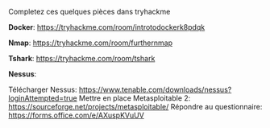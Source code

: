 Completez ces quelques pièces dans tryhackme

**Docker**:
https://tryhackme.com/room/introtodockerk8pdqk

**Nmap**:
https://tryhackme.com/room/furthernmap

**Tshark**:
https://tryhackme.com/room/tshark

**Nessus**:

Télécharger Nessus: https://www.tenable.com/downloads/nessus?loginAttempted=true
Mettre en place Metasploitable 2: https://sourceforge.net/projects/metasploitable/
Répondre au questionnaire: https://forms.office.com/e/AXuspKVuUV
